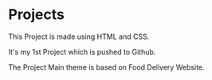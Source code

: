 # Projects
This Project is made using HTML and CSS.

It's my 1st Project which is pushed to Github.

The Project Main theme is based on Food Delivery Website.
